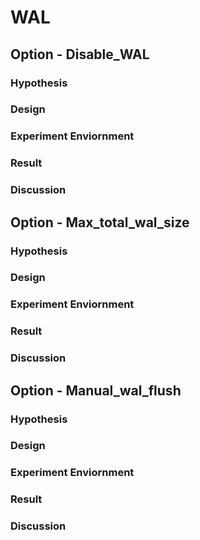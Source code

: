 # WAL

## Option - Disable_WAL

### Hypothesis

### Design

### Experiment Enviornment

### Result

### Discussion

## Option - Max_total_wal_size

### Hypothesis

### Design

### Experiment Enviornment

### Result

### Discussion

## Option - Manual_wal_flush

### Hypothesis

### Design

### Experiment Enviornment

### Result

### Discussion
